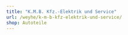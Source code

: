 ```yaml
---
title: "K.M.B. Kfz.-Elektrik und Service"
url: /weyhe/k-m-b-kfz-elektrik-und-service/
shop: Autoteile
---
```

